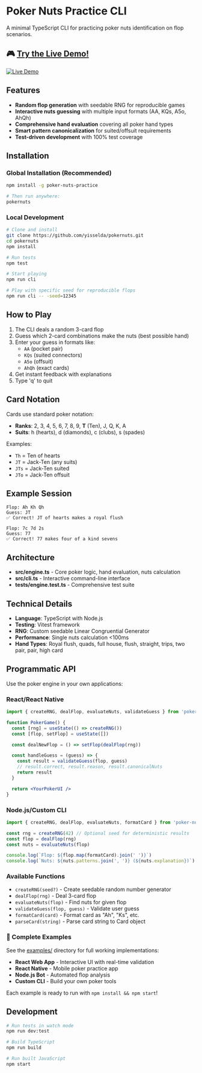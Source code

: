 # Poker Nuts Practice CLI

A minimal TypeScript CLI for practicing poker nuts identification on flop scenarios.

## 🎮 [**Try the Live Demo!**](https://yisselda.github.io/pokernuts/)

[![Live Demo](https://img.shields.io/badge/🎮_Live_Demo-Try_Now!-brightgreen?style=for-the-badge)](https://yisselda.github.io/pokernuts/)

## Features

- **Random flop generation** with seedable RNG for reproducible games
- **Interactive nuts guessing** with multiple input formats (AA, KQs, A5o, AhQh)
- **Comprehensive hand evaluation** covering all poker hand types
- **Smart pattern canonicalization** for suited/offsuit requirements
- **Test-driven development** with 100% test coverage

## Installation

### Global Installation (Recommended)
```bash
npm install -g poker-nuts-practice

# Then run anywhere:
pokernuts
```

### Local Development
```bash
# Clone and install
git clone https://github.com/yisselda/pokernuts.git
cd pokernuts
npm install

# Run tests
npm test

# Start playing
npm run cli

# Play with specific seed for reproducible flops
npm run cli -- -seed=12345
```

## How to Play

1. The CLI deals a random 3-card flop
2. Guess which 2-card combinations make the nuts (best possible hand)
3. Enter your guess in formats like:
   - `AA` (pocket pair)
   - `KQs` (suited connectors)
   - `A5o` (offsuit)
   - `AhQh` (exact cards)
4. Get instant feedback with explanations
5. Type 'q' to quit

## Card Notation

Cards use standard poker notation:
- **Ranks**: 2, 3, 4, 5, 6, 7, 8, 9, **T** (Ten), J, Q, K, A
- **Suits**: h (hearts), d (diamonds), c (clubs), s (spades)

Examples:
- `Th` = Ten of hearts
- `JT` = Jack-Ten (any suits)
- `JTs` = Jack-Ten suited
- `JTo` = Jack-Ten offsuit

## Example Session

```
Flop: Ah Kh Qh
Guess: JT
✅ Correct! JT of hearts makes a royal flush

Flop: 7c 7d 2s
Guess: 77
✅ Correct! 77 makes four of a kind sevens
```

## Architecture

- **src/engine.ts** - Core poker logic, hand evaluation, nuts calculation
- **src/cli.ts** - Interactive command-line interface
- **tests/engine.test.ts** - Comprehensive test suite

## Technical Details

- **Language**: TypeScript with Node.js
- **Testing**: Vitest framework
- **RNG**: Custom seedable Linear Congruential Generator
- **Performance**: Single nuts calculation <100ms
- **Hand Types**: Royal flush, quads, full house, flush, straight, trips, two pair, pair, high card

## Programmatic API

Use the poker engine in your own applications:

### React/React Native
```jsx
import { createRNG, dealFlop, evaluateNuts, validateGuess } from 'poker-nuts-practice/engine'

function PokerGame() {
  const [rng] = useState(() => createRNG())
  const [flop, setFlop] = useState([])

  const dealNewFlop = () => setFlop(dealFlop(rng))

  const handleGuess = (guess) => {
    const result = validateGuess(flop, guess)
    // result.correct, result.reason, result.canonicalNuts
    return result
  }

  return <YourPokerUI />
}
```

### Node.js/Custom CLI
```js
import { createRNG, dealFlop, evaluateNuts, formatCard } from 'poker-nuts-practice/engine'

const rng = createRNG(42) // Optional seed for deterministic results
const flop = dealFlop(rng)
const nuts = evaluateNuts(flop)

console.log(`Flop: ${flop.map(formatCard).join(' ')}`)
console.log(`Nuts: ${nuts.patterns.join(', ')} (${nuts.explanation})`)
```

### Available Functions
- `createRNG(seed?)` - Create seedable random number generator
- `dealFlop(rng)` - Deal 3-card flop
- `evaluateNuts(flop)` - Find nuts for given flop
- `validateGuess(flop, guess)` - Validate user guess
- `formatCard(card)` - Format card as "Ah", "Ks", etc.
- `parseCard(string)` - Parse card string to Card object

### 🎯 Complete Examples

See the [examples/](https://github.com/yisselda/pokernuts/tree/main/examples) directory for full working implementations:

- **React Web App** - Interactive UI with real-time validation
- **React Native** - Mobile poker practice app
- **Node.js Bot** - Automated flop analysis
- **Custom CLI** - Build your own poker tools

Each example is ready to run with `npm install && npm start`!

## Development

```bash
# Run tests in watch mode
npm run dev:test

# Build TypeScript
npm run build

# Run built JavaScript
npm start
```